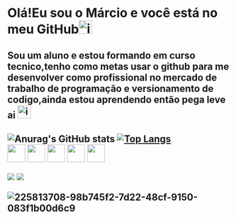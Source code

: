 <h1>Olá!Eu sou o Márcio e você está no meu GitHub<img  height="30" alt="image" src="https://github.com/user-attachments/assets/1b8dd4ce-cf65-4718-b22d-635554882aea" />
</h1>

<h2>Sou um aluno e estou formando em curso tecnico,tenho como metas usar o github para me desenvolver como profissional no mercado de trabalho de programação e versionamento de codigo,ainda estou aprendendo então pega leve ai <img width="30" height="30" alt="image" src="https://github.com/user-attachments/assets/da03955b-2810-4d98-bad8-015e1dbafa04" /> <h2>


![Anurag's GitHub stats](https://github-readme-stats.vercel.app/api?username=marcinn-leer&show_icons=true&theme=dark)
[![Top Langs](https://github-readme-stats.vercel.app/api/top-langs/?username=marcinn-leer&layout=donut&theme=dark)](https://github.com/anuraghazra/github-readme-stats)
<br>
 <img align=center height=40 src="https://cdn.jsdelivr.net/gh/devicons/devicon@latest/icons/html5/html5-original.svg"/>
 <img align=center height=40 src="https://cdn.jsdelivr.net/gh/devicons/devicon@latest/icons/css3/css3-original.svg" />
 <img align=center height=40 src="https://cdn.jsdelivr.net/gh/devicons/devicon@latest/icons/javascript/javascript-original.svg" />
 <img align=center height=40 src="https://cdn.jsdelivr.net/gh/devicons/devicon@latest/icons/php/php-original.svg" />
 <img align=center height=40 src="https://cdn.jsdelivr.net/gh/devicons/devicon@latest/icons/canva/canva-original.svg"/>

<div>
<a href="https://www.youtube.com/@Marzinnn" target="_blank"><img loading="lazy" src="https://img.shields.io/badge/YouTube-FF0000?style=for-the-badge&logo=youtube&logoColor=white" target="_blank"></a>
<a href="https://instagram.com/marcinn.___" target="_blank"><img loading="lazy" src="https://img.shields.io/badge/-Instagram-%23E4405F?style=for-the-badge&logo=instagram&logoColor=white" target="_blank"></a>
</div>

![225813708-98b745f2-7d22-48cf-9150-083f1b00d6c9](https://github.com/user-attachments/assets/3ad9ccd4-a096-48e3-9c82-01fafd6a89dd)
